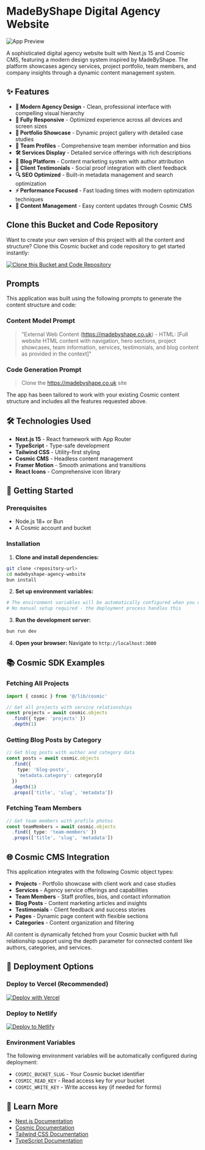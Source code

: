 # MadeByShape Digital Agency Website

![App Preview](https://imgix.cosmicjs.com/6e480d50-7e4e-11f0-8dcc-651091f6a7c0-photo-1460925895917-afdab827c52f-1755753574275.jpg?w=1200&h=300&fit=crop&auto=format,compress)

A sophisticated digital agency website built with Next.js 15 and Cosmic CMS, featuring a modern design system inspired by MadeByShape. The platform showcases agency services, project portfolio, team members, and company insights through a dynamic content management system.

## ✨ Features

- **🎨 Modern Agency Design** - Clean, professional interface with compelling visual hierarchy
- **📱 Fully Responsive** - Optimized experience across all devices and screen sizes
- **💼 Portfolio Showcase** - Dynamic project gallery with detailed case studies
- **👥 Team Profiles** - Comprehensive team member information and bios
- **🛠️ Services Display** - Detailed service offerings with rich descriptions
- **📝 Blog Platform** - Content marketing system with author attribution
- **💬 Client Testimonials** - Social proof integration with client feedback
- **🔍 SEO Optimized** - Built-in metadata management and search optimization
- **⚡ Performance Focused** - Fast loading times with modern optimization techniques
- **🎯 Content Management** - Easy content updates through Cosmic CMS

## Clone this Bucket and Code Repository

Want to create your own version of this project with all the content and structure? Clone this Cosmic bucket and code repository to get started instantly:

[![Clone this Bucket and Code Repository](https://img.shields.io/badge/Clone%20this%20Bucket-29abe2?style=for-the-badge&logo=cosmic&logoColor=white)](http://localhost:3040/projects/new?clone_bucket=68a6ab7f7beb2711fec443a0&clone_repository=68a6ae007beb2711fec443c6)

## Prompts

This application was built using the following prompts to generate the content structure and code:

### Content Model Prompt

> "External Web Content (https://madebyshape.co.uk) - HTML: [Full website HTML content with navigation, hero sections, project showcases, team information, services, testimonials, and blog content as provided in the context]"

### Code Generation Prompt

> Clone the https://madebyshape.co.uk site

The app has been tailored to work with your existing Cosmic content structure and includes all the features requested above.

## 🛠️ Technologies Used

- **Next.js 15** - React framework with App Router
- **TypeScript** - Type-safe development
- **Tailwind CSS** - Utility-first styling
- **Cosmic CMS** - Headless content management
- **Framer Motion** - Smooth animations and transitions
- **React Icons** - Comprehensive icon library

## 🚀 Getting Started

### Prerequisites

- Node.js 18+ or Bun
- A Cosmic account and bucket

### Installation

1. **Clone and install dependencies:**
```bash
git clone <repository-url>
cd madebyshape-agency-website
bun install
```

2. **Set up environment variables:**
```bash
# The environment variables will be automatically configured when you deploy
# No manual setup required - the deployment process handles this
```

3. **Run the development server:**
```bash
bun run dev
```

4. **Open your browser:**
Navigate to `http://localhost:3000`

## 📚 Cosmic SDK Examples

### Fetching All Projects
```typescript
import { cosmic } from '@/lib/cosmic'

// Get all projects with service relationships
const projects = await cosmic.objects
  .find({ type: 'projects' })
  .depth(1)
```

### Getting Blog Posts by Category
```typescript
// Get blog posts with author and category data
const posts = await cosmic.objects
  .find({ 
    type: 'blog-posts',
    'metadata.category': categoryId 
  })
  .depth(1)
  .props(['title', 'slug', 'metadata'])
```

### Fetching Team Members
```typescript
// Get team members with profile photos
const teamMembers = await cosmic.objects
  .find({ type: 'team-members' })
  .props(['title', 'slug', 'metadata'])
```

## 🌐 Cosmic CMS Integration

This application integrates with the following Cosmic object types:

- **Projects** - Portfolio showcase with client work and case studies
- **Services** - Agency service offerings and capabilities  
- **Team Members** - Staff profiles, bios, and contact information
- **Blog Posts** - Content marketing articles and insights
- **Testimonials** - Client feedback and success stories
- **Pages** - Dynamic page content with flexible sections
- **Categories** - Content organization and filtering

All content is dynamically fetched from your Cosmic bucket with full relationship support using the depth parameter for connected content like authors, categories, and services.

## 🚀 Deployment Options

### Deploy to Vercel (Recommended)
[![Deploy with Vercel](https://vercel.com/button)](https://vercel.com/new)

### Deploy to Netlify
[![Deploy to Netlify](https://www.netlify.com/img/deploy/button.svg)](https://app.netlify.com/start)

### Environment Variables
The following environment variables will be automatically configured during deployment:

- `COSMIC_BUCKET_SLUG` - Your Cosmic bucket identifier
- `COSMIC_READ_KEY` - Read access key for your bucket  
- `COSMIC_WRITE_KEY` - Write access key (if needed for forms)

## 📖 Learn More

- [Next.js Documentation](https://nextjs.org/docs)
- [Cosmic Documentation](https://www.cosmicjs.com/docs)
- [Tailwind CSS Documentation](https://tailwindcss.com/docs)
- [TypeScript Documentation](https://www.typescriptlang.org/docs)

<!-- README_END -->